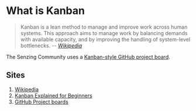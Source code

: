 # What is Kanban

> Kanban is a lean method to manage and improve work across human systems.
> This approach aims to manage work by balancing demands with available capacity,
> and by improving the handling of system-level bottlenecks.
> -- *[Wikipedia](https://en.wikipedia.org/wiki/Kanban_(development))*

The Senzing Community uses a
[Kanban-style GitHub project board](https://github.com/orgs/Senzing/projects/2).

## Sites

1. [Wikipedia](https://en.wikipedia.org/wiki/Kanban_(development))
1. [Kanban Explained for Beginners](https://kanbanize.com/kanban-resources/getting-started/what-is-kanban)
1. [GitHub Project boards](https://docs.github.com/en/github/managing-your-work-on-github/about-project-boards)
